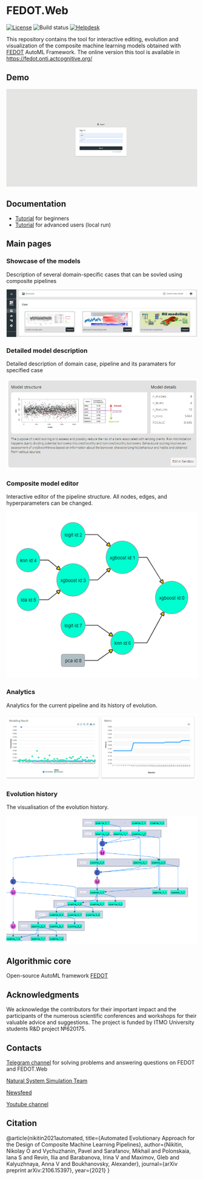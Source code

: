 # FEDOT.Web

[![License](https://img.shields.io/badge/License-BSD%203--Clause-blue.svg)](https://opensource.org/licenses/BSD-3-Clause)
![Build status](https://github.com/nccr-itmo/FEDOT.Web/workflows/Build/badge.svg?branch=master)
[![Helpdesk](https://patrolavia.github.io/telegram-badge/chat.png)](https://t.me/FEDOT_helpdesk)

This repository contains the tool for interactive editing, evolution and visualization of the composite machine learning
models obtained with [FEDOT](https://github.com/nccr-itmo/FEDOT) AutoML Framework. The online version this tool is
available in https://fedot.onti.actcognitive.org/

## Demo

![Animated demo](./docs/img/fedot_web_demo.gif)

## Documentation

* [Tutorial](./docs/users_guide.pdf) for beginners
* [Tutorial](./docs/developer_manual.md) for advanced users (local run)

## Main pages

### Showcase of the models

Description of several domain-specific cases that can be sovled using composite pipelines

![Showcase](./docs/img/showcase.png)

### Detailed model description

Detailed description of domain case, pipeline and its paramaters for specified case

![details.png](./docs/img/details.png)

### Composite model editor

Interactive editor of the pipeline structure. All nodes, edges, and hyperparameters can be changed.

![Model editor prototype](./docs/img/editor.png)

### Analytics

Analytics for the current pipeline and its history of evolution.

![Analytics](./docs/img/analytics.png)

### Evolution history

The visualisation of the evolution history.

![Evolution](./docs/img/history.png)


## Algorithmic core

Open-source AutoML framework [FEDOT](https://github.com/nccr-itmo/FEDOT)

## Acknowledgments

We acknowledge the contributors for their important impact and the participants of the numerous scientific conferences
and workshops for their valuable advice and suggestions. The project is funded by ITMO University students R&D project
№620175.

## Contacts

[Telegram channel](https://t.me/FEDOT_helpdesk) for solving problems and answering questions on FEDOT and FEDOT.Web

[Natural System Simulation Team](https://itmo-nss-team.github.io/)

[Newsfeed](https://t.me/NSS_group)

[Youtube channel](https://www.youtube.com/channel/UC4K9QWaEUpT_p3R4FeDp5jA)

## Citation

@article{nikitin2021automated, title={Automated Evolutionary Approach for the Design of Composite Machine Learning
Pipelines}, author={Nikitin, Nikolay O and Vychuzhanin, Pavel and Sarafanov, Mikhail and Polonskaia, Iana S and Revin,
Ilia and Barabanova, Irina V and Maximov, Gleb and Kalyuzhnaya, Anna V and Boukhanovsky, Alexander}, journal={arXiv
preprint arXiv:2106.15397}, year={2021} }